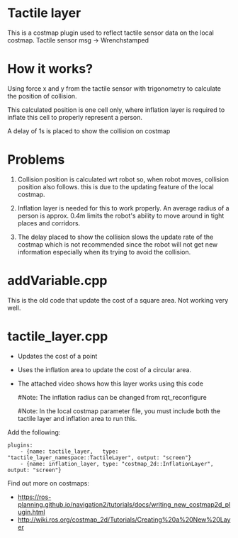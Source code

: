 
Tactile layer
===================================================================================================================
This is a costmap plugin used to reflect tactile sensor data on the local costmap.
Tactile sensor msg -> Wrenchstamped

How it works?
=====================================================================================================================
Using force x and y from the tactile sensor with trigonometry to calculate the position of collision.

This calculated position is one cell only, where inflation layer is required to inflate this cell to properly represent
a person. 

A delay of 1s is placed to show the collision on costmap

Problems
=====================================================================================================================
1. Collision position is calculated wrt robot so, when robot moves, collision position also follows. this is due to the
updating feature of the local costmap.

2. Inflation layer is needed for this to work properly. An average radius of a person is approx. 0.4m limits the robot's 
ability to move around in tight places and corridors. 

3. The delay placed to show the collision slows the update rate of the costmap which is not recommended since the robot will 
not get new information especially when its trying to avoid the collision.


addVariable.cpp
=====================================================================================================================

This is the old code that update the cost of a square area. 
Not working very well. 

tactile_layer.cpp
=====================================================================================================================
- Updates the cost of a point
- Uses the inflation area to update the cost of a circular area.
- The attached video shows how this layer works using this code

	#Note: The inflation radius can be changed from rqt_reconfigure

	#Note: In the local costmap parameter file, you must include both the tactile layer and 	inflation area to run this.

Add the following:

    plugins: 
        - {name: tactile_layer,   type: "tactile_layer_namespace::TactileLayer", output: "screen"}  
        - {name: inflation_layer, type: "costmap_2d::InflationLayer", output: "screen"}   

Find out more on costmaps:
- https://ros-planning.github.io/navigation2/tutorials/docs/writing_new_costmap2d_plugin.html 
- http://wiki.ros.org/costmap_2d/Tutorials/Creating%20a%20New%20Layer
